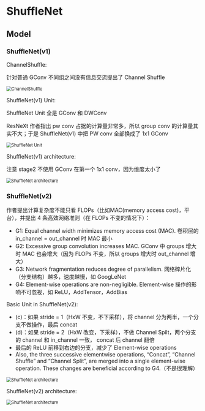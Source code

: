 # ShuffleNet

## Model

### ShuffleNet(v1)

ChannelShuffle:

针对普通 GConv 不同组之间没有信息交流提出了 Channel Shuffle

<img src="https://cdn.jsdelivr.net/gh/hucorz/image-processing-by-dl/img/classification/ShuffleNet(v1)_1.png" alt="ChannelShuffle" style="zoom: 80%;" />

ShuffleNet(v1) Unit: 

ShuffleNet Unit 全是 GConv 和 DWConv

ResNeXt 作者指出 pw conv 占据的计算量非常多，所以 group conv 的计算量其实不大；于是 ShuffleNet(v1) 中把 PW conv 全部换成了 1x1 GConv

<img src="https://cdn.jsdelivr.net/gh/hucorz/image-processing-by-dl/img/classification/ShuffleNet(v1)_2.png" alt="ShuffleNet Unit" style="zoom:80%;" />

ShuffleNet(v1) architecture: 

注意 stage2 不使用 GConv 在第一个 1x1 conv，因为维度太小了

<img src="https://cdn.jsdelivr.net/gh/hucorz/image-processing-by-dl/img/classification/ShuffleNet(v1)_3.png" alt="ShuffleNet architecture" style="zoom:80%;" />

### ShuffleNet(v2)

作者提出计算复杂度不能只看 FLOPs（比如MAC(memory access cost)，平台），并提出 4 条高效网络准则（在 FLOPs 不变的情况下）：

-   G1: Equal channel width minimizes memory access cost (MAC). 卷积层的 in_channel = out_channel 时 MAC 最小
-   G2: Excessive group convolution increases MAC. GConv 中 groups 增大时 MAC 也会增大（因为 FLOPs 不变，所以 groups 增大时 out_channel 增大）
-   G3: Network fragmentation reduces degree of parallelism. 网络碎片化（分支结构）越多，速度越慢，如 GoogLeNet
-   G4: Element-wise operations are non-negligible.  Element-wise 操作的影响不可忽视，如 ReLU，AddTensor，AddBias

Basic Unit in ShuffleNet(v2):

-   (c)：如果 stride = 1（HxW 不变，不下采样），将 channel 分为两半，一个分支不做操作，最后 concat
-   (d)：如果 stride = 2（HxW 改变，下采样），不做 Channel Spilt，两个分支的 channel 和 in_channel 一致， concat 后 channel 翻倍
-   最后的 ReLU 前移到右边的分支，减少了 Element-wise operations
-   Also, the three successive elementwise operations, “Concat”, “Channel Shuffle” and “Channel Split”, are merged into a single element-wise operation. These changes are beneficial according to G4.（不是很理解）

<img src="https://cdn.jsdelivr.net/gh/hucorz/image-processing-by-dl/img/classification/ShuffleNet(v2)_1.png" alt="ShuffleNet architecture" style="zoom:80%;" />

ShuffleNet(v2) architecture: 

<img src="https://cdn.jsdelivr.net/gh/hucorz/image-processing-by-dl/img/classification/ShuffleNet(v2)_2.png" alt="ShuffleNet architecture" style="zoom:80%;" />



